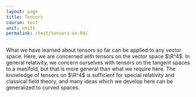 ```yaml
---
layout: page
title: Tensors
course: test
unit: unit1
permalink: /test/tensors-on-R4/
---
```


What we have learned about tensors so far can be applied to any vector space. Here, we are concerned with tensors on the vector space $\R^4$. In general relativity, we concern ourselves with tensors on the tangent spaces to a manifold, but that is more general than what we require here. The knowledge of tensors on $\R^4$ is sufficient for special relativity and classical field theory, and many ideas which we develop here can be generalized to curved spaces. 
